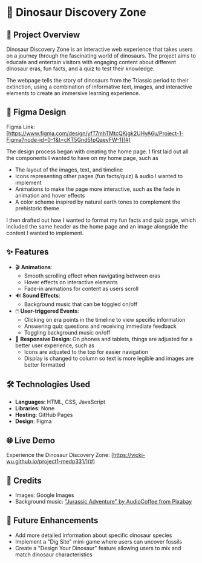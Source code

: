 # 🦕 Dinosaur Discovery Zone

## 🌟 Project Overview
Dinosaur Discovery Zone is an interactive web experience that takes users on a journey through the fascinating world of dinosaurs. The project aims to educate and entertain visitors with engaging content about different dinosaur eras, fun facts, and a quiz to test their knowledge. 

The webpage tells the story of dinosaurs from the Triassic period to their extinction, using a combination of informative text, images, and interactive elements to create an immersive learning experience.

## 🎨 Figma Design
Figma Link: [https://www.figma.com/design/yfT7mhTMtcQKjgk2UHyA6u/Project-1-Figma?node-id=0-1&t=cKT5Gnd5fpQaeyFW-1](#)  

The design process began with creating the home page. I first laid out all the components I wanted to have on my home page, such as
- The layout of the images, text, and timeline
- Icons representing other pages (fun facts/quiz) & audio I wanted to implement
- Animations to make the page more interactive, such as the fade in animation and hover effects
- A color scheme inspired by natural earth tones to complement the prehistoric theme

I then drafted out how I wanted to format my fun facts and quiz page, which included the same header as the home page and an image alongside the content I wanted to implement. 

## ✨ Features
- 🎬 **Animations**: 
  - Smooth scrolling effect when navigating between eras
  - Hover effects on interactive elements
  - Fade-in animations for content as users scroll
- 🔊 **Sound Effects**: 
  - Background music that can be toggled on/off
- 🖱️ **User-triggered Events**: 
  - Clicking on era points in the timeline to view specific information
  - Answering quiz questions and receiving immediate feedback
  - Toggling background music on/off
- 📱 **Responsive Design**: On phones and tablets, things are adjusted for a better user experience, such as
  -  Icons are adjusted to the top for easier navigation
  -  Display is changed to column so text is more legible and images are better formatted


## 🛠️ Technologies Used
- **Languages**: HTML, CSS, JavaScript 
- **Libraries**: None
- **Hosting**: GitHub Pages
- **Design**: Figma

## 🌐 Live Demo
Experience the Dinosaur Discovery Zone: [https://vicki-wu.github.io/project1-medp331/](#)

## 🙏 Credits
- Images: Google Images
- Background music: ["Jurassic Adventure" by AudioCoffee from Pixabay](https://www.youtube.com/watch?v=A23BZaIHO_4)

## 🚀 Future Enhancements
- Add more detailed information about specific dinosaur species
- Implement a "Dig Site" mini-game where users can uncover fossils
- Create a "Design Your Dinosaur" feature allowing users to mix and match dinosaur characteristics
